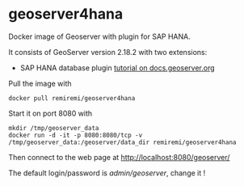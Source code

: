# geoserver4hana
Docker image of Geoserver with plugin for SAP HANA.

It consists of GeoServer version 2.18.2 with two extensions:
 * SAP HANA database plugin [tutorial on docs.geoserver.org](https://docs.geoserver.org/latest/en/user/community/hana/index.html)

Pull the image with

```docker pull remiremi/geoserver4hana```

Start it on port 8080 with

```
mkdir /tmp/geoserver_data
docker run -d -it -p 8080:8080/tcp -v /tmp/geoserver_data:/geoserver/data_dir remiremi/geoserver4hana
```

Then connect to the web page at [http://localhost:8080/geoserver/](http://localhost:8080/geoserver/)

The default login/password is *admin/geoserver*, change it !

